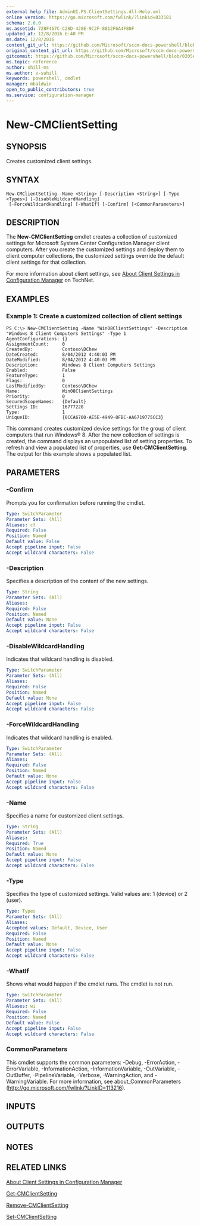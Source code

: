 ```yaml
---
external help file: AdminUI.PS.ClientSettings.dll-Help.xml
online version: https://go.microsoft.com/fwlink/?linkid=833581
schema: 2.0.0
ms.assetid: 728F467C-C28D-428E-9C2F-8812F6A4F80F
updated_at: 12/8/2016 6:40 PM
ms.date: 12/8/2016
content_git_url: https://github.com/Microsoft/sccm-docs-powershell/blob/live/sccm-cmdlets/ConfigurationManager/vlatest/New-CMClientSetting.md
original_content_git_url: https://github.com/Microsoft/sccm-docs-powershell/blob/live/sccm-cmdlets/ConfigurationManager/vlatest/New-CMClientSetting.md
gitcommit: https://github.com/Microsoft/sccm-docs-powershell/blob/0205e569abecf1b4e1b2b342947b87a3691b29a5/sccm-cmdlets/ConfigurationManager/vlatest/New-CMClientSetting.md
ms.topic: reference
author: shill-ms
ms.author: v-suhill
keywords: powershell, cmdlet
manager: mbaldwin
open_to_public_contributors: true
ms.service: configuration-manager
---
```


# New-CMClientSetting

## SYNOPSIS
Creates customized client settings.

## SYNTAX

```
New-CMClientSetting -Name <String> [-Description <String>] [-Type <Types>] [-DisableWildcardHandling]
 [-ForceWildcardHandling] [-WhatIf] [-Confirm] [<CommonParameters>]
```

## DESCRIPTION
The **New-CMClientSetting** cmdlet creates a collection of customized settings for Microsoft System Center Configuration Manager client computers.
After you create the customized settings and deploy them to client computer collections, the customized settings override the default client settings for that collection.

For more information about client settings, see [About Client Settings in Configuration Manager](http://go.microsoft.com/fwlink/?LinkId=266226) on TechNet.

## EXAMPLES

### Example 1: Create a customized collection of client settings
```
PS C:\> New-CMClientSetting -Name "Win08ClientSettings" -Description "Windows 8 Client Computers Settings" -Type 1
AgentConfigurations: {}
AssignmentCount:     0
CreatedBy:           Contoso\DChew
DateCreated:         8/04/2012 4:40:03 PM
DateModified:        8/04/2012 4:40:03 PM
Description:         Windows 8 Client Computers Settings
Enabled:             False
FeatureType:         1
Flags:               0
LastModifiedBy:      Contoso\DChew
Name:                Win08ClientSettings
Priority:            0
SecuredScopeNames:   {Default}
Settings ID:         16777220
Type:                1
UniqueID:            {0CCA6700-AE5E-4949-8FBC-AA6719775CC3}
```

This command creates customized device settings for the group of client computers that run Windows® 8.
After the new collection of settings is created, the command displays an unpopulated list of setting properties.
To refresh and view a populated list of properties, use **Get-CMClientSetting**.
The output for this example shows a populated list.

## PARAMETERS

### -Confirm
Prompts you for confirmation before running the cmdlet.

```yaml
Type: SwitchParameter
Parameter Sets: (All)
Aliases: cf
Required: False
Position: Named
Default value: False
Accept pipeline input: False
Accept wildcard characters: False
```

### -Description
Specifies a description of the content of the new settings.

```yaml
Type: String
Parameter Sets: (All)
Aliases: 
Required: False
Position: Named
Default value: None
Accept pipeline input: False
Accept wildcard characters: False
```

### -DisableWildcardHandling
Indicates that wildcard handling is disabled.

```yaml
Type: SwitchParameter
Parameter Sets: (All)
Aliases: 
Required: False
Position: Named
Default value: None
Accept pipeline input: False
Accept wildcard characters: False
```

### -ForceWildcardHandling
Indicates that wildcard handling is enabled.

```yaml
Type: SwitchParameter
Parameter Sets: (All)
Aliases: 
Required: False
Position: Named
Default value: None
Accept pipeline input: False
Accept wildcard characters: False
```

### -Name
Specifies a name for customized client settings.

```yaml
Type: String
Parameter Sets: (All)
Aliases: 
Required: True
Position: Named
Default value: None
Accept pipeline input: False
Accept wildcard characters: False
```

### -Type
Specifies the type of customized settings.
Valid values are: 1 (device) or 2 (user).

```yaml
Type: Types
Parameter Sets: (All)
Aliases: 
Accepted values: Default, Device, User
Required: False
Position: Named
Default value: None
Accept pipeline input: False
Accept wildcard characters: False
```

### -WhatIf
Shows what would happen if the cmdlet runs.
The cmdlet is not run.

```yaml
Type: SwitchParameter
Parameter Sets: (All)
Aliases: wi
Required: False
Position: Named
Default value: False
Accept pipeline input: False
Accept wildcard characters: False
```

### CommonParameters
This cmdlet supports the common parameters: -Debug, -ErrorAction, -ErrorVariable, -InformationAction, -InformationVariable, -OutVariable, -OutBuffer, -PipelineVariable, -Verbose, -WarningAction, and -WarningVariable. For more information, see about_CommonParameters (http://go.microsoft.com/fwlink/?LinkID=113216).

## INPUTS

## OUTPUTS

## NOTES

## RELATED LINKS

[About Client Settings in Configuration Manager](http://go.microsoft.com/fwlink/?LinkId=266226)

[Get-CMClientSetting](xref:ConfigurationManager/vlatest/Get-CMClientSetting.md)

[Remove-CMClientSetting](xref:ConfigurationManager/vlatest/Remove-CMClientSetting.md)

[Set-CMClientSetting](xref:ConfigurationManager/vlatest/Set-CMClientSetting.md)
